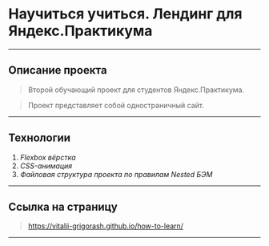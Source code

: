 # Научиться учиться. Лендинг для Яндекс.Практикума

----
## Описание проекта

> Второй обучающий проект для студентов Яндекс.Практикума.

> Проект представляет собой одностраничный сайт.

----
## Технологии

1.    *Flexbox вёрстка*
2.    *CSS-анимация*
3.    *Файловая структура проекта по правилам Nested БЭМ*

----
## Ссылка на страницу
> https://vitalii-grigorash.github.io/how-to-learn/

----